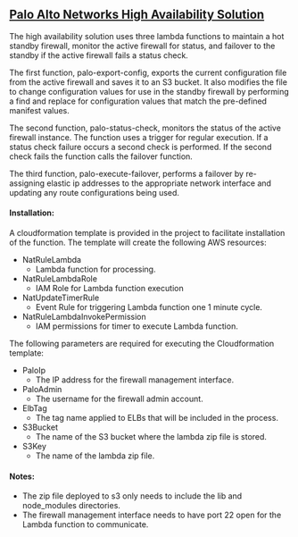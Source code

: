 ## [Palo Alto Networks High Availability Solution](#ha)
  <p>The high availability solution uses three lambda functions to maintain a hot standby firewall, monitor the active firewall for status, and failover to the standby if the active firewall fails a status check.</p> 
  <p>The first function, palo-export-config, exports the current configuration file from the active firewall and saves it to an S3 bucket.  It also modifies the file to change configuration values for use in the standby firewall by performing a find and replace for configuration values that match the pre-defined manifest values.</p>
  <p>The second function, palo-status-check, monitors the status of the active firewall instance.  The function uses a trigger for regular execution.  If a status check failure occurs a second check is performed.  If the second check fails the function calls the failover function.</p>
  <p>The third function, palo-execute-failover, performs a failover by re-assigning elastic ip addresses to the appropriate network interface and updating any route configurations being used.</p>
  
  #### Installation:
  
  A cloudformation template is provided in the project to facilitate installation of the function.  The template will create the following AWS resources:
  * NatRuleLambda
    * Lambda function for processing.
  * NatRuleLambdaRole
    * IAM Role for Lambda function execution
  * NatUpdateTimerRule
    * Event Rule for triggering Lambda function one 1 minute cycle.
  * NatRuleLambdaInvokePermission
    * IAM permissions for timer to execute Lambda function.
    
    
  The following parameters are required for executing the Cloudformation template:
  * PaloIp
    * The IP address for the firewall management interface.
  * PaloAdmin
    * The username for the firewall admin account.
  * ElbTag
    * The tag name applied to ELBs that will be included in the process.
  * S3Bucket
    * The name of the S3 bucket where the lambda zip file is stored.
  * S3Key
    * The name of the lambda zip file.
    
 #### Notes:
   * The zip file deployed to s3 only needs to include the lib and node_modules directories.
   * The firewall management interface needs to have port 22 open for the Lambda function to communicate.
   
    